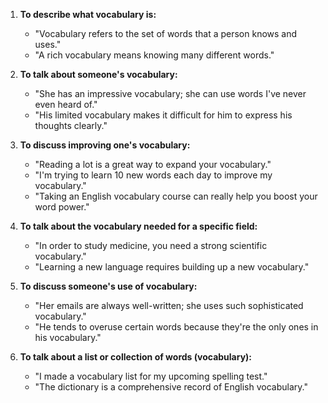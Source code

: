 1. **To describe what vocabulary is:**
   - "Vocabulary refers to the set of words that a person knows and uses."
   - "A rich vocabulary means knowing many different words."

2. **To talk about someone's vocabulary:**
   - "She has an impressive vocabulary; she can use words I've never even heard of."
   - "His limited vocabulary makes it difficult for him to express his thoughts clearly."

3. **To discuss improving one's vocabulary:**
   - "Reading a lot is a great way to expand your vocabulary."
   - "I'm trying to learn 10 new words each day to improve my vocabulary."
   - "Taking an English vocabulary course can really help you boost your word power."

4. **To talk about the vocabulary needed for a specific field:**
   - "In order to study medicine, you need a strong scientific vocabulary."
   - "Learning a new language requires building up a new vocabulary."

5. **To discuss someone's use of vocabulary:**
   - "Her emails are always well-written; she uses such sophisticated vocabulary."
   - "He tends to overuse certain words because they're the only ones in his vocabulary."

6. **To talk about a list or collection of words (vocabulary):**
   - "I made a vocabulary list for my upcoming spelling test."
   - "The dictionary is a comprehensive record of English vocabulary."
